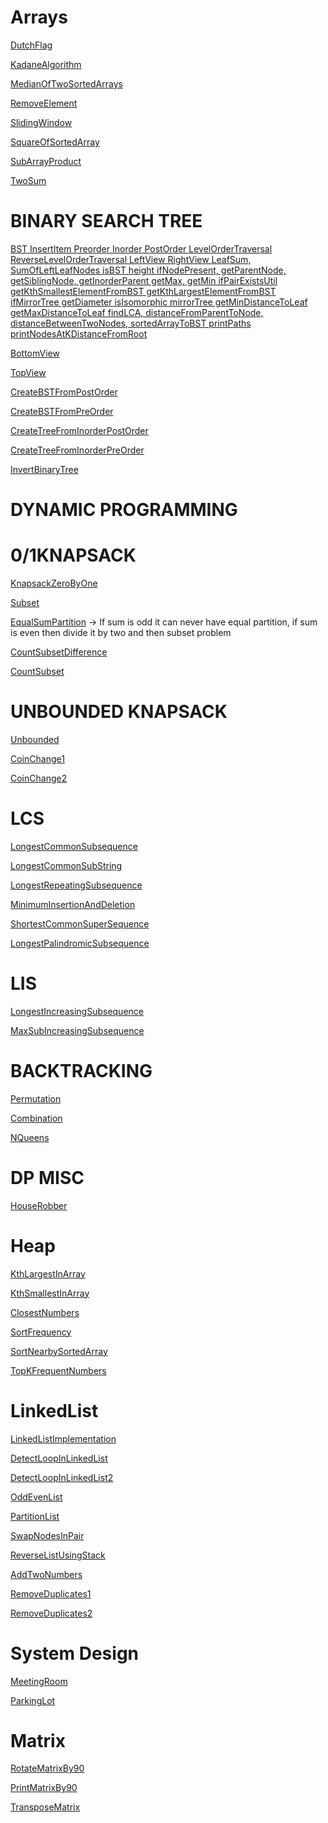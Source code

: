 # Arrays

[DutchFlag](array/dutchflag012/DutchFlag.java)

[KadaneAlgorithm](array/kadaneAlgorithm/Kadane.java)

[MedianOfTwoSortedArrays](array/medianOfTwoSortedArrays/MedianOfTwoSortedArrays.java)

[RemoveElement](array/removeElement/RemoveElement.java)

[SlidingWindow](array/slidingWindow/SlidingWindow.java)

[SquareOfSortedArray](array/squareOfSortedArray/SquareOfSortedArray.java)

[SubArrayProduct](array/SubArrayProduct/SubArrayProduct.java)

[TwoSum](array/twoSum/TwoSum.java)

# BINARY SEARCH TREE

[BST InsertItem Preorder Inorder PostOrder
LevelOrderTraversal ReverseLevelOrderTraversal
LeftView RightView
LeafSum, SumOfLeftLeafNodes
isBST
height
ifNodePresent, getParentNode, getSiblingNode, getInorderParent
getMax, getMin
ifPairExistsUtil
getKthSmallestElementFromBST
getKthLargestElementFromBST
ifMirrorTree
getDiameter
isIsomorphic
mirrorTree
getMinDistanceToLeaf
getMaxDistanceToLeaf
findLCA,
distanceFromParentToNode,
distanceBetweenTwoNodes,
sortedArrayToBST
printPaths
printNodesAtKDistanceFromRoot](bst/BST.java)

[BottomView](bst/view/BottomViewBT.java)

[TopView](bst/view/TopViewBT.java)

[CreateBSTFromPostOrder](bst/createBst/createBSTFromPostOrder/BST.java)

[CreateBSTFromPreOrder](bst/createBst/createBSTFromPostOrder/BST.java)

[CreateTreeFromInorderPostOrder](bst/makeTree/InorderPostOrderToTree.java)

[CreateTreeFromInorderPreOrder](bst/makeTree/InorderPreOrderToTree.java)

[InvertBinaryTree](bst/InvertBinaryTree.java)

# DYNAMIC PROGRAMMING

# 0/1KNAPSACK

[KnapsackZeroByOne](dp/avDp/knapsack/zeroByOne/zeroByOne/KnapsackTabulation.java)

[Subset](dp/avDp/knapsack/zeroByOne/subsetProblem/SubsetProblem.java)

[EqualSumPartition](dp/avDp/knapsack/zeroByOne/equalSumPartition/EqualSumPartition.java) 
-> If sum is odd it can never have equal partition, if sum is even then divide it by two and then subset problem

[CountSubsetDifference](dp/avDp/knapsack/zeroByOne/countSubsetDiff/CountSubsetDiff.java)

[CountSubset](dp/avDp/knapsack/zeroByOne/countSubset/SubsetProblem.java)

# UNBOUNDED KNAPSACK
[Unbounded](dp/avDp/knapsack/unbounded/unbounded/UnboundedKnapsack.java)

[CoinChange1](dp/avDp/knapsack/unbounded/coinChange/coinChange1/CoinChange1.java)

[CoinChange2](dp/avDp/knapsack/unbounded/coinChange/coinChange2/MinNoOfCoins.java)


# LCS
[LongestCommonSubsequence](dp/avDp/lcs/longestCommonSubsequence/LongestCommonSubsequence.java)

[LongestCommonSubString](dp/avDp/lcs/longestCommonSubString/LongestCommonSubString.java)

[LongestRepeatingSubsequence](dp/avDp/lcs/longestRepeatingSubsequence/LongestRepeatingSubsequence.java)

[MinimumInsertionAndDeletion](dp/avDp/lcs/minimumInsertionAndDeletion/MinimumInsertionAndDeletion.java)

[ShortestCommonSuperSequence](dp/avDp/lcs/shortestCommonSupersequence/ShortestCommonSuperSequence.java)

[LongestPalindromicSubsequence](dp/avDp/lcs/LongestPalindromicSubSequence/LongestPalindromicSubsequence.java)

# LIS
[LongestIncreasingSubsequence](dp/dpProblems/longestIncreasingSubsequence/LISApp.java)

[MaxSubIncreasingSubsequence](dp/dpProblems/maxSumIncreasingSubsequence/MaxSumIncreasingSubsequence.java)

# BACKTRACKING
[Permutation](dp/backtracking/permutation/Permutation.java)

[Combination](dp/backtracking/combination/Combination.java)

[NQueens](dp/backtracking/nQueens/NQueens.java)

# DP MISC
[HouseRobber](dp/leetCode/houseRobber/HouseRobber.java)

# Heap
[KthLargestInArray](heap/kthLargestInArray/KthLargest.java)

[KthSmallestInArray](heap/kthSmallestInArray/KthSmallestInArray.java)

[ClosestNumbers](heap/closestNumbers/ClosestNumbers.java)

[SortFrequency](heap/sortFrequency/SortFrequency.java)

[SortNearbySortedArray](heap/sortNearbySortedArray/SortNearBySortedArray.java)

[TopKFrequentNumbers](heap/topKFrequentNumbers/TopKFrequentNumbers.java)

# LinkedList
[LinkedListImplementation](linkedList/LinkedListImpl.java)

[DetectLoopInLinkedList](linkedList/DetectLoopInLinkedList.java)

[DetectLoopInLinkedList2](leetCode/LinkedList/LinkedListCycle1/LinkedList2.java)

[OddEvenList](linkedList/oddEvenList/OddEvenList.java)

[PartitionList](linkedList/partitionList/PartitionList.java)

[SwapNodesInPair](linkedList/swapNodesInPair/SwapNodesInPair.java)

[ReverseListUsingStack](leetCode/LinkedList/reverseLLUsingStack/ReverseList.java)

[AddTwoNumbers](leetCode/LinkedList/addTwoNumbers/AddTwoNumbers.java)

[RemoveDuplicates1](leetCode/LinkedList/removeDuplicates/removeDuplicates1/RemoveDuplicates1.java)

[RemoveDuplicates2](leetCode/LinkedList/removeDuplicates/removeDuplicates2/RemoveDuplicates2.java)

# System Design
[MeetingRoom](systemDesign/bkp/oops/meetingRoom/MeetingRoom.md)

[ParkingLot](systemDesign/bkp/oops/parkingLot/ParkingLot.jpg)

# Matrix
[RotateMatrixBy90](matrixProblems/RotateMatrix90.java)

[PrintMatrixBy90](matrixProblems/PrintMatrixBy90.java)

[TransposeMatrix](matrixProblems/TransposeMatrix.java)